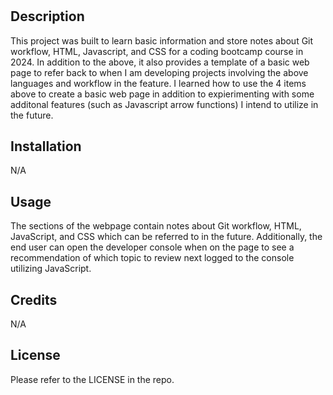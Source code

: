 # <GW-Coding-Bootcamp-Prework-Study-Guide-Webpage>

## Description

This project was built to learn basic information and store notes about Git workflow, HTML, Javascript, and CSS for a coding bootcamp course in 2024. In addition to the above, it also provides a template of a basic web page to refer back to when I am developing projects involving the above languages and workflow in the feature. I learned how to use the 4 items above to create a basic web page in addition to expierimenting with some additonal features (such as Javascript arrow functions) I intend to utilize in the future.

## Installation

N/A

## Usage

The sections of the webpage contain notes about Git workflow, HTML, JavaScript, and CSS which can be referred to in the future. Additionally, the end user can open the developer console when on the page to see a recommendation of which topic to review next logged to the console utilizing JavaScript.

## Credits

N/A

## License

Please refer to the LICENSE in the repo.